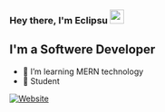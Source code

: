 ### Hey there, I'm Eclipsu <img src="https://media.giphy.com/media/hvRJCLFzcasrR4ia7z/giphy.gif" width="25px">

## I'm a Softwere Developer

- 🌱 I’m learning MERN technology 
- 📖 Student


[![Website](https://img.shields.io/website?label=meroamdani.xyz&style=for-the-badge&url=https://meroamdani.xyz/)](https://meroamdani.xyz/)
